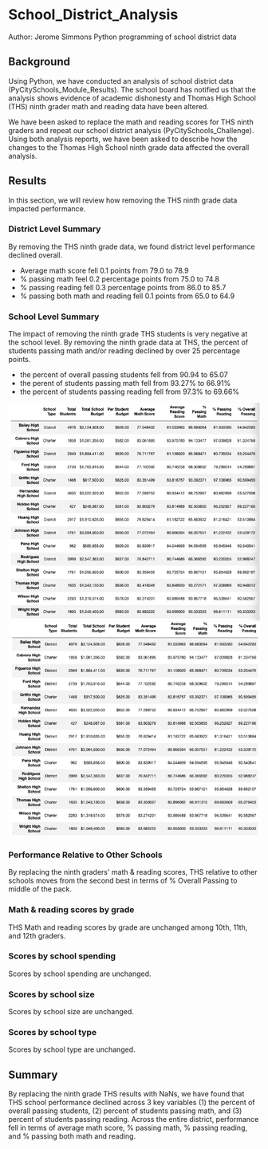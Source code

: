 # School_District_Analysis
Author: Jerome Simmons
Python programming of school district data

## Background
Using Python, we have conducted an analysis of school district data (PyCitySchools_Module_Results). The school board has notified us that the analysis shows evidence of academic dishonesty and Thomas High School (THS) ninth grader math and reading data have been altered. 

We have been asked to replace the math and reading scores for THS ninth graders and repeat our school district analysis (PyCitySchools_Challenge). Using both analysis reports, we have been asked to describe how the changes to the Thomas High School ninth grade data affected the overall analysis.

## Results
In this section, we will review how removing the THS ninth grade data impacted performance.
### District Level Summary
By removing the THS ninth grade data, we found district level performance declined overall.
* Average math score fell 0.1 points from 79.0 to 78.9
* % passing math feel 0.2 percentage points from 75.0 to 74.8
* % passing reading fell 0.3 percentage points from 86.0 to 85.7
* % passing both math and reading fell 0.1 points from 65.0 to 64.9

### School Level Summary
The impact of removing the ninth grade THS students is very negative at the school level. By removing the ninth grade data at THS, the percent of students passing math and/or reading declined by over 25 percentage points.
* the percent of overall passing students fell from 90.94 to 65.07
* the perent of students passing math fell from  93.27% to 66.91%
* the percent of students passing reading fell from 97.3% to 69.66%

![Resources/Per_School_Summary_PCS_Module_Results.png](Resources/Per_School_Summary_PCS_Module_Results.png)
![Resources/Per_School_Summary_PSC_Challenge.png](Resources/Per_School_Summary_PSC_Challenge.png)

### Performance Relative to Other Schools
By replacing the ninth graders' math & reading scores, THS relative to other schools moves from the second best in terms of % Overall Passing to middle of the pack.

### Math & reading scores by grade
THS Math and reading scores by grade are unchanged among 10th, 11th, and 12th graders.

### Scores by school spending
Scores by school spending are unchanged.

### Scores by school size
Scores by school size are unchanged.

### Scores by school type
Scores by school type are unchanged.

## Summary
By replacing the ninth grade THS results with NaNs, we have found that THS school performance declined across 3 key variables (1) the percent of overall passing students, (2) percent of students passing math, and (3) percent of students passing reading. Across the entire district, performance fell in terms of average math score, % passing math, % passing reading, and % passing both math and reading. 
